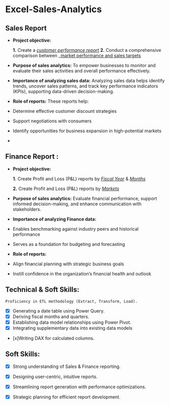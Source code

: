 # Excel-Sales-Analytics
## Sales Report
- **Project objective:** 

  **1.** Create a _[customer performance report](https://github.com/nashukt/Excel-Sales-Analytics/blob/main/Customer%20Performance%20Report.pdf)_
  **2.** Conduct a comprehensive comparison between _[market performance and sales targets](https://github.com/nashukt/Excel-Sales-Analytics/blob/main/Market%20Performance%20vs%20Target%20Report.pdf)
  
- **Purpose of sales analytics:** To empower businesses to monitor and evaluate their sales activities and overall performance effectively.
- **Importance of analyzing sales data:** Analyzing sales data helps identify trends, uncover sales patterns, and track key performance indicators (KPIs), supporting data-driven decision-making.

- **Role of reports:** These reports help:
- Determine effective customer discount strategies
- Support negotiations with consumers
- Identify opportunities for business expansion in high-potential markets
- 
## Finance Report :

- **Project objective:** 

    **1.** Create Profit and Loss (P&L) reports by _[Fiscal Year](https://github.com/nashukt/Excel-Sales-Analytics/blob/main/P%26L%20Statement%20by%20Fiscal%20Year.pdf)_ & _[Months](https://github.com/nashukt/Excel-Sales-Analytics/blob/main/P%26L%20Statement%20by%20Months.pdf)_ 

   **2.** Create Profit and Loss (P&L) reports by _[Markets](https://github.com/nashukt/Excel-Sales-Analytics/blob/main/P%26L%20Statement%20by%20Markets.pdf)_

- **Purpose of sales analytics:** Evaluate financial performance, support informed decision-making, and enhance communication with stakeholders.

- **Importance of analyzing Finance data:**
- Enables benchmarking against industry peers and historical performance
- Serves as a foundation for budgeting and forecasting

- **Role of reports:**
- Align financial planning with strategic business goals
- Instill confidence in the organization’s financial health and outlook

## Technical & Soft Skills:
	Proficiency in ETL methodology (Extract, Transform, Load).
- [x]	Generating a date table using Power Query.
- [x]	Deriving fiscal months and quarters.
- [x]	Establishing data model relationships using Power Pivot.
- [x]	Integrating supplementary data into existing data models
- [x]Writing DAX for calculated columns.

## Soft Skills:
- [x]	Strong understanding of Sales & Finance reporting.
- [x]	Designing user-centric, intuitive reports.
- [x]	Streamlining report generation with performance optimizations.
- [x]	Strategic planning for efficient report development.


